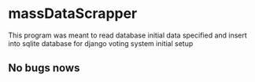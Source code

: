 # massDataScrapper

This program was meant to read database initial data specified and insert into sqlite database for django voting system initial setup

## No bugs nows
